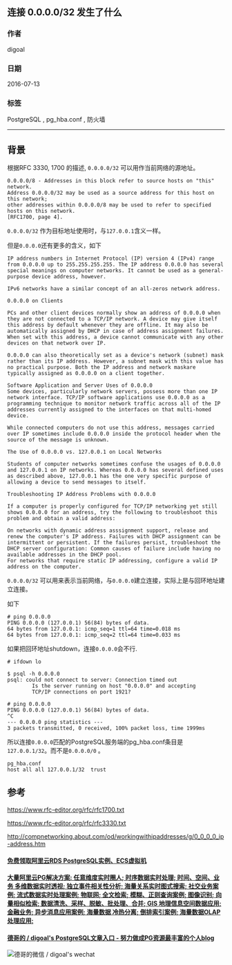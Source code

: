 ## 连接 0.0.0.0/32 发生了什么  
                                                                                                                                                                                                           
### 作者                                                                                                                                                                                                           
digoal                                                                                                                                                                                                           
                                                                                                                                                                                                           
### 日期                                                                                                                                                                                                           
2016-07-13                                                                                                                                                                                                    
                                                                                                                                                                                                           
### 标签                                                                                                                                                                                                           
PostgreSQL , pg_hba.conf , 防火墙         
                                                                                                                                                                                                           
----                                                                                                                                                                                                           
                                                                                                                                                                                                           
## 背景                                                                                               
根据RFC 3330, 1700 的描述, ```0.0.0.0/32``` 可以用作当前网络的源地址。      
  
```  
0.0.0.0/8 - Addresses in this block refer to source hosts on "this" network.    
Address 0.0.0.0/32 may be used as a source address for this host on this network;   
other addresses within 0.0.0.0/8 may be used to refer to specified hosts on this network.  
[RFC1700, page 4].  
```  
    
```0.0.0.0/32``` 作为目标地址使用时，与```127.0.0.1```含义一样。    
  
但是```0.0.0.0```还有更多的含义，如下    
  
```  
IP address numbers in Internet Protocol (IP) version 4 (IPv4) range from 0.0.0.0 up to 255.255.255.255. The IP address 0.0.0.0 has several special meanings on computer networks. It cannot be used as a general-purpose device address, however.  
  
IPv6 networks have a similar concept of an all-zeros network address.  
  
0.0.0.0 on Clients  
  
PCs and other client devices normally show an address of 0.0.0.0 when they are not connected to a TCP/IP network. A device may give itself this address by default whenever they are offline. It may also be automatically assigned by DHCP in case of address assignment failures.  When set with this address, a device cannot communicate with any other devices on that network over IP.  
  
0.0.0.0 can also theoretically set as a device's network (subnet) mask rather than its IP address. However, a subnet mask with this value has no practical purpose. Both the IP address and network maskare typically assigned as 0.0.0.0 on a client together.    
  
Software Application and Server Uses of 0.0.0.0  
Some devices, particularly network servers, possess more than one IP network interface. TCP/IP software applications use 0.0.0.0 as a programming technique to monitor network traffic across all of the IP addresses currently assigned to the interfaces on that multi-homed device.  
  
While connected computers do not use this address, messages carried over IP sometimes include 0.0.0.0 inside the protocol header when the source of the message is unknown.  
  
The Use of 0.0.0.0 vs. 127.0.0.1 on Local Networks  
  
Students of computer networks sometimes confuse the usages of 0.0.0.0 and 127.0.0.1 on IP networks. Whereas 0.0.0.0 has several defined uses as described above, 127.0.0.1 has the one very specific purpose of allowing a device to send messages to itself.  
  
Troubleshooting IP Address Problems with 0.0.0.0  
  
If a computer is properly configured for TCP/IP networking yet still shows 0.0.0.0 for an address, try the following to troubleshoot this problem and obtain a valid address:  
  
On networks with dynamic address asssignment support, release and renew the computer's IP address. Failures with DHCP assignment can be intermittent or persistent. If the failures persist, troubleshoot the DHCP server configuration: Common causes of failure include having no available addresses in the DHCP pool.  
For networks that require static IP addressing, configure a valid IP address on the computer.  
```  
  
```0.0.0.0/32``` 可以用来表示当前网络，与```0.0.0.0```建立连接，实际上是与回环地址建立连接。      
  
如下  
  
```  
# ping 0.0.0.0  
PING 0.0.0.0 (127.0.0.1) 56(84) bytes of data.  
64 bytes from 127.0.0.1: icmp_seq=1 ttl=64 time=0.018 ms  
64 bytes from 127.0.0.1: icmp_seq=2 ttl=64 time=0.033 ms  
```  
  
如果把回环地址shutdown，连接```0.0.0.0```会不行.  
  
```  
# ifdown lo  
  
$ psql -h 0.0.0.0  
psql: could not connect to server: Connection timed out  
        Is the server running on host "0.0.0.0" and accepting  
        TCP/IP connections on port 1921?  
  
# ping 0.0.0.0  
PING 0.0.0.0 (127.0.0.1) 56(84) bytes of data.  
^C  
--- 0.0.0.0 ping statistics ---  
3 packets transmitted, 0 received, 100% packet loss, time 1999ms  
```  
  
所以连接```0.0.0.0```匹配的PostgreSQL服务端的pg_hba.conf条目是```127.0.0.1/32```。而不是```0.0.0.0/0``` 。   
  
```  
pg_hba.conf  
host all all 127.0.0.1/32  trust  
```  
  
## 参考  
https://www.rfc-editor.org/rfc/rfc1700.txt  
  
https://www.rfc-editor.org/rfc/rfc3330.txt  
  
http://compnetworking.about.com/od/workingwithipaddresses/g/0_0_0_0_ip-address.htm  
  
  
  
  
  
  
  
  
  
  
  
  
  
  
  
  
  
  
  
  
  
  
  
  
  
  
  
  
  
  
  
  
  
  
  
  
  
#### [免费领取阿里云RDS PostgreSQL实例、ECS虚拟机](https://www.aliyun.com/database/postgresqlactivity "57258f76c37864c6e6d23383d05714ea")
  
  
#### [大量阿里云PG解决方案: 任意维度实时圈人; 时序数据实时处理; 时间、空间、业务 多维数据实时透视; 独立事件相关性分析; 海量关系实时图式搜索; 社交业务案例; 流式数据实时处理案例; 物联网; 全文检索; 模糊、正则查询案例; 图像识别; 向量相似检索; 数据清洗、采样、脱敏、批处理、合并; GIS 地理信息空间数据应用; 金融业务; 异步消息应用案例; 海量数据 冷热分离; 倒排索引案例; 海量数据OLAP处理应用;](https://yq.aliyun.com/topic/118 "40cff096e9ed7122c512b35d8561d9c8")
  
  
#### [德哥的 / digoal's PostgreSQL文章入口 - 努力做成PG资源最丰富的个人blog](https://github.com/digoal/blog/blob/master/README.md "22709685feb7cab07d30f30387f0a9ae")
  
  
![德哥的微信 / digoal's wechat](../pic/digoal_weixin.jpg "f7ad92eeba24523fd47a6e1a0e691b59")
  
